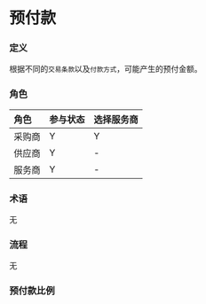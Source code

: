 # 预付款

### 定义

根据不同的`交易条款`以及`付款方式`，可能产生的预付金额。

### 角色

| 角色 | 参与状态 | 选择服务商 |
| :--- | :--- | :--- |
| 采购商 | Y | Y |
| 供应商 | Y | - |
| 服务商 | Y | - |

### 术语

无

### 流程

无

### 预付款比例

##### 



